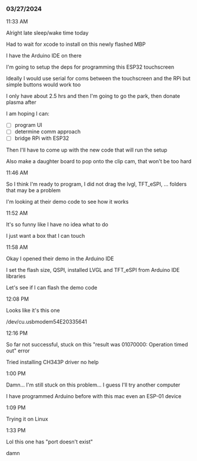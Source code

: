 ### 03/27/2024

11:33 AM

Alright late sleep/wake time today

Had to wait for xcode to install on this newly flashed MBP

I have the Arduino IDE on there

I'm going to setup the deps for programming this ESP32 touchscreen

Ideally I would use serial for coms between the touchscreen and the RPi but simple buttons would work too

I only have about 2.5 hrs and then I'm going to go the park, then donate plasma after

I am hoping I can:

- [ ] program UI
- [ ] determine comm approach
- [ ] bridge RPi with ESP32

Then I'll have to come up with the new code that will run the setup

Also make a daughter board to pop onto the clip cam, that won't be too hard

11:46 AM

So I think I'm ready to program, I did not drag the lvgl, TFT_eSPI, ... folders that may be a problem

I'm looking at their demo code to see how it works

11:52 AM

It's so funny like I have no idea what to do

I just want a box that I can touch

11:58 AM

Okay I opened their demo in the Arduino IDE

I set the flash size, QSPI, installed LVGL and TFT_eSPI from Arduino IDE libraries

Let's see if I can flash the demo code

12:08 PM

Looks like it's this one

/dev/cu.usbmodem54E20335641

12:16 PM

So far not successful, stuck on this "result was 01070000: Operation timed out" error

Tried installing CH343P driver no help

1:00 PM

Damn... I'm still stuck on this problem... I guess I'll try another computer

I have programmed Arduino before with this mac even an ESP-01 device

1:09 PM

Trying it on Linux

1:33 PM

Lol this one has "port doesn't exist"

damn